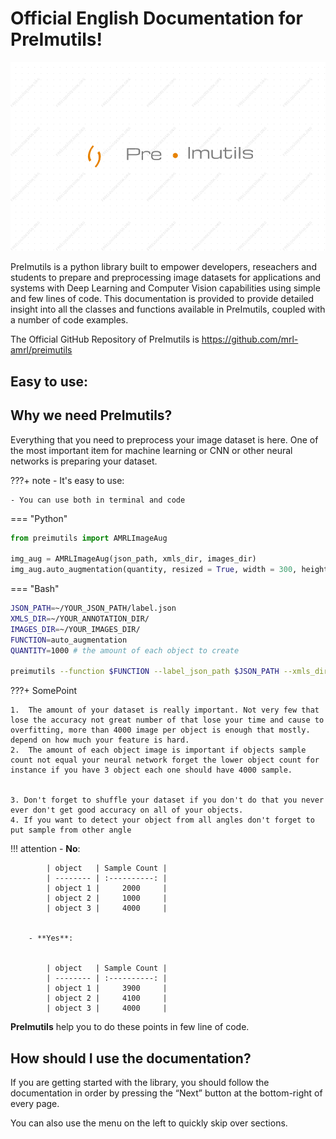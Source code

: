 # Official English Documentation for PreImutils!
![PreImutils](imgs/preimutils.png)

PreImutils is a python library built to empower developers, reseachers and students to prepare and preprocessing image datasets for applications and systems with Deep Learning and Computer Vision capabilities using simple and few lines of code. This documentation is provided to provide detailed insight into all the classes and functions available in PreImutils, coupled with a number of code examples.

The Official GitHub Repository of PreImutils is https://github.com/mrl-amrl/preimutils
## Easy to use:

## Why we need PreImutils?
Everything that you need to preprocess your image dataset is here.
One of the most important item for machine learning or CNN or other neural networks is preparing your dataset.

???+ note
    - It's easy to use:

    - You can use both in terminal and code
  
=== "Python"

```python
from preimutils import AMRLImageAug

img_aug = AMRLImageAug(json_path, xmls_dir, images_dir)
img_aug.auto_augmentation(quantity, resized = True, width = 300, height = 300)
```
=== "Bash"

```bash
JSON_PATH=~/YOUR_JSON_PATH/label.json
XMLS_DIR=~/YOUR_ANNOTATION_DIR/
IMAGES_DIR=~/YOUR_IMAGES_DIR/
FUNCTION=auto_augmentation
QUANTITY=1000 # the amount of each object to create

preimutils --function $FUNCTION --label_json_path $JSON_PATH --xmls_dir $XMLS_DIR --images_dir $IMAGES_DIR --quantity $QUANTITY
```

???+ SomePoint


    1.  The amount of your dataset is really important. Not very few that lose the accuracy not great number of that lose your time and cause to overfitting, more than 4000 image per object is enough that mostly. depend on how much your feature is hard.
    2.  The amount of each object image is important if objects sample count not equal your neural network forget the lower object count for instance if you have 3 object each one should have 4000 sample.


    3. Don't forget to shuffle your dataset if you don't do that you never ever don't get good accuracy on all of your objects.
    4. If you want to detect your object from all angles don't forget to put sample from other angle
   
!!! attention
        - **No**:
    

            | object   | Sample Count |
            | -------- | :----------: |
            | object 1 |     2000     |
            | object 2 |     1000     |
            | object 3 |     4000     |
        

        - **Yes**:


            | object   | Sample Count |
            | -------- | :----------: |
            | object 1 |     3900     |
            | object 2 |     4100     |
            | object 3 |     4000     |
    

**PreImutils** help you to do these points in few line of code. 

## How should I use the documentation?

If you are getting started with the library, you should follow the documentation in order by pressing the “Next” button at the bottom-right of every page.

You can also use the menu on the left to quickly skip over sections.


